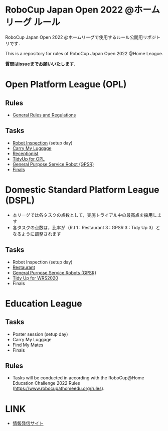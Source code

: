 # RoboCup Japan Open 2022 @ホームリーグ ルール
RoboCup Japan Open 2022 @ホームリーグで使用するルール公開用リポジトリです．  

This is a repository for rules of RoboCup Japan Open 2022 @Home League. 

**質問はissueまでお願いいたします．**

# Open Platform League (OPL)

## Rules
- [General Rules and Regulations](rules/opl/general_rules.md)

## Tasks
- [Robot Inspection](rules/opl/robot_inspection.md) (setup day)
- [Carry My Luggage](rules/opl/carry_my_luggage.md)
- [Receptionist](rules/opl/receptionist.md)
- [TidyUp for OPL](rules/opl/tidy_up.md)
- [General Purpose Service Robot (GPSR)](rules/opl/general_purpose_service_robot.md)
- [Finals](rules/opl/finals.md)

# Domestic Standard Platform League (DSPL)
- 本リーグでは各タスクの点数として，実施トライアル中の最高点を採用します
- 各タスクの点数は，比率が（R.I 1 : Restaurant 3 : GPSR 3 : Tidy Up 3）となるように調整されます

## Tasks
- Robot Inspection (setup day)
- [Restaurant](rules/dspl/restaurant.md)
- [General Purpose Service Robots (GPSR)](rules/dspl/gpsr.md)
- [Tidy Up for WRS2020](rules/dspl/tidyup.md)
- Finals

# Education League
## Tasks
- Poster session (setup day)
- Carry My Luggage
- Find My Mates
- Finals
## Rules
- Tasks will be conducted in according with the RoboCup@Home Education Challenge 2022 Rules (https://www.robocupathomeedu.org/rules).

# LINK

- [情報発信サイト](https://github.com/RoboCupAtHomeJP/AtHome2022)
